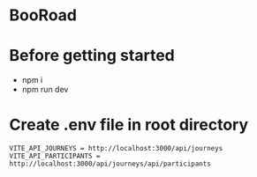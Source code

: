 # BooRoad

# Before getting started
- npm i 
- npm run dev

# Create .env file in root directory
```
VITE_API_JOURNEYS = http://localhost:3000/api/journeys
VITE_API_PARTICIPANTS = http://localhost:3000/api/journeys/api/participants

```

